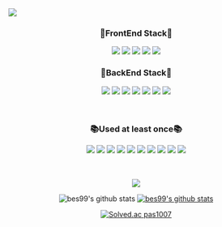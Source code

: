 <img src="https://capsule-render.vercel.app/api?type=soft&color=timeAuto&height=400&section=header&text=EunSeong%20Byun&fontSize=50" />

<!--
<img src="https://capsule-render.vercel.app/api?type=soft&color=timeAuto&height=50&section=body&text=Tech%20Stack&fontSize=20" />
-->
<div align=center> 

<h3 align="center">📘FrontEnd Stack📘</h3>
<p align="center">
<img src="https://img.shields.io/badge/HTML5-E34F26?style=flat-square&logo=HTML5&logoColor=white"/>
<img src="https://img.shields.io/badge/CSS3-1572B6?style=flat-square&logo=CSS3&logoColor=white"/>
<img src="https://img.shields.io/badge/JavaScript-F7DF1E?style=flat-square&logo=JavaScript&logoColor=white"/>
<img src="https://img.shields.io/badge/Bootstrap-7952B3?style=flat-square&logo=Bootstrap&logoColor=white"/>
<img src="https://img.shields.io/badge/Visual Studio Code-007ACC?style=flat-square&logo=Visual Studio Code&logoColor=white"/>
</p>


<h3 align="center">📖BackEnd Stack📖</h3>
<p align="center">
<img src="https://img.shields.io/badge/Java-007396?style=flat&logo=OpenJDK&logoColor=white"/>
<img src="https://img.shields.io/badge/Spring-6DB33F?style=flat-square&logo=Spring&logoColor=white"/>
<img src="https://img.shields.io/badge/SpringBoot-6DB33F?style=flat-square&logo=SpringBoot&logoColor=white"/>
<img src="https://img.shields.io/badge/MySQL-4479A1?style=flat-square&logo=MySQL&logoColor=white"/>
<img src="https://img.shields.io/badge/Thymeleaf-005F0F?style=flat-square&logo=Thymeleaf&logoColor=white"/>
<img src="https://img.shields.io/badge/Postman-FF6C37?style=flat-square&logo=Postman&logoColor=white"/>
<img src="https://img.shields.io/badge/IntelliJ IDEA-000000?style=flat-square&logo=IntelliJIDEA&logoColor=white"/>
</p>
<br>

<h3 align="center">📚Used at least once📚</h3>
<p align="center">
<img src="https://img.shields.io/badge/Python-3776AB?style=flat-square&logo=Python&logoColor=white"/>
<img src="https://img.shields.io/badge/C-A8B9CC?style=flat-square&logo=C&logoColor=white"/>
<img src="https://img.shields.io/badge/C++-00599C?style=flat-square&logo=C%2B%2B&logoColor=white"/>
<img src="https://img.shields.io/badge/OpenCV-5C3EE8?style=flat-square&logo=OpenCV&logoColor=white"/>
<img src="https://img.shields.io/badge/VMware-607078?style=flat-square&logo=VMware&logoColor=white"/>
<img src="https://img.shields.io/badge/Arduino-00979D?style=flat-square&logo=Arduino&logoColor=white"/>
<img src="https://img.shields.io/badge/Google Colab-F9AB00?style=flat-square&logo=Google Colab&logoColor=white"/>
<img src="https://img.shields.io/badge/Kaggle-20BEFF?style=flat-square&logo=Kaggle&logoColor=white"/>
<img src="https://img.shields.io/badge/scikit learn-F7931E?style=flat-square&logo=scikit-learn&logoColor=white"/>
<img src="https://img.shields.io/badge/Eclipse IDE-2C2255?style=flat-square&logo=Eclipse IDE&logoColor=white"/>
</p>

<br>
<br>

<img src="https://capsule-render.vercel.app/api?type=soft&color=timeAuto&height=50&section=header&text=🌿etc.🌿&fontSize=24" />

![bes99's github stats](https://github-readme-stats.vercel.app/api?username=bes99&show_icons=true)
[![bes99's github stats](https://github-readme-stats.vercel.app/api/top-langs/?username=bes99&show_icons=true&hide_border=true&title_color=004386&icon_color=004386&layout=compact)](https://github.com/bes99)

[![Solved.ac
pas1007](http://mazassumnida.wtf/api/v2/generate_badge?boj=pas1007)](https://solved.ac/pas1007)
</div>

